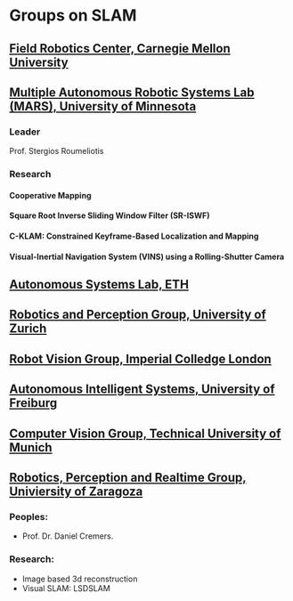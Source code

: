 # Groups on SLAM

## [Field Robotics Center, Carnegie Mellon University](http://www.frc.ri.cmu.edu/index.php)

## [Multiple Autonomous Robotic Systems Lab (MARS), University of Minnesota](http://mars.cs.umn.edu/)
### Leader
Prof. Stergios Roumeliotis
### Research
#### Cooperative Mapping
#### Square Root Inverse Sliding Window Filter (SR-ISWF)
#### C-KLAM: Constrained Keyframe-Based Localization and Mapping
#### Visual-Inertial Navigation System (VINS) using a Rolling-Shutter Camera




## [Autonomous Systems Lab, ETH](http://www.asl.ethz.ch/)
## [Robotics and Perception Group, University of Zurich](http://rpg.ifi.uzh.ch/index.html)

## [Robot Vision Group, Imperial Colledge London](https://wp.doc.ic.ac.uk/robotvision/)

## [Autonomous Intelligent Systems, University of Freiburg](http://ais.informatik.uni-freiburg.de/index_en.php)
## [Computer Vision Group, Technical University of Munich](http://vision.in.tum.de/l)

## [Robotics, Perception and Realtime Group, Univiersity of Zaragoza](http://robots.unizar.es/)

### Peoples: 
- Prof. Dr. Daniel Cremers.

### Research:
- Image based 3d reconstruction
- Visual SLAM: LSDSLAM
